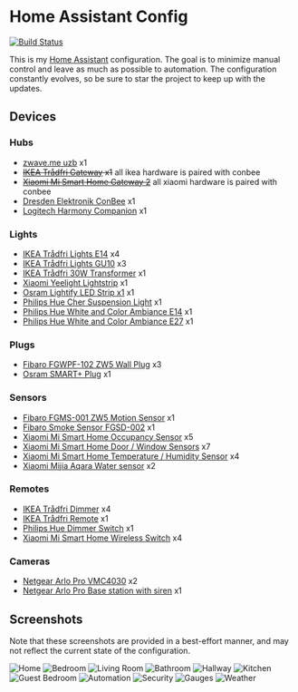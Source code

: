 # Home Assistant Config

[![Build Status](https://travis-ci.org/joch/home-assistant-config.svg?branch=master)](https://travis-ci.org/joch/home-assistant-config)

This is my [Home Assistant](https://home-assistant.io) configuration. The goal is to minimize manual control and leave as much as possible to automation. The configuration constantly evolves, so be sure to star the project to keep up with the updates.

## Devices

### Hubs

- [zwave.me uzb](http://zwave.me/index.php?id=28) x1
- ~~[IKEA Trådfri Gateway](http://www.ikea.com/us/en/catalog/products/00337813/) x1~~ all ikea hardware is paired with conbee
- ~~[Xiaomi Mi Smart Home Gateway 2](https://xiaomi-mi.com/sockets-and-sensors/xiaomi-mi-gateway-2/)~~ all xiaomi hardware is paired with conbee
- [Dresden Elektronik ConBee](https://www.dresden-elektronik.de/conbee/) x1
- [Logitech Harmony Companion](https://www.logitech.com/en-us/product/harmony-companion) x1

### Lights

- [IKEA Trådfri Lights E14](http://www.ikea.com/se/sv/catalog/products/70318284/) x4
- [IKEA Trådfri Lights GU10](http://www.ikea.com/se/sv/catalog/products/00318292/) x3
- [IKEA Trådfri 30W Transformer](https://www.ikea.com/se/sv/catalog/products/60342656/) x1
- [Xiaomi Yeelight Lightstrip](https://xiaomi-mi.com/smart-lighting/xiaomi-yeelight-smart-led-lightstrip-ipl/) x1
- [Osram Lightify LED Strip x1](https://smartplus.ledvance.com/products/index.jsp) x1
- [Philips Hue Cher Suspension Light](https://www2.meethue.com/en-us/p/hue-white-ambiance-cher-suspension-light/4076130U7) x1
- [Philips Hue White and Color Ambiance E14](https://www2.meethue.com/en-us/p/hue-white-and-color-ambiance-single-bulb-e12/046677468903) x1
- [Philips Hue White and Color Ambiance E27](https://www2.meethue.com/en-us/p/hue-white-and-color-ambiance-single-bulb-e26/046677464486) x1

### Plugs

- [Fibaro FGWPF-102 ZW5 Wall Plug](https://www.fibaro.com/en/products/wall-plug/) x3
- [Osram SMART+ Plug](https://www.osram-lamps.com/ecatalog/smart-home/smart-home-components/smart-plug/index.jsp) x1

### Sensors

- [Fibaro FGMS-001 ZW5 Motion Sensor](https://www.fibaro.com/en/products/motion-sensor/) x1
- [Fibaro Smoke Sensor FGSD-002](https://www.fibaro.com/en/products/smoke-sensor/) x1
- [Xiaomi Mi Smart Home Occupancy Sensor](https://xiaomi-mi.com/sockets-and-sensors/xiaomi-mi-occupancy-sensor/) x5
- [Xiaomi Mi Smart Home Door / Window Sensors](https://xiaomi-mi.com/sockets-and-sensors/xiaomi-mi-door-window-sensors/) x7
- [Xiaomi Mi Smart Home Temperature / Humidity Sensor](https://xiaomi-mi.com/sockets-and-sensors/xiaomi-mi-temperature-humidity-sensor/) x4
- [Xiaomi Mijia Aqara Water sensor](https://xiaomi-mi.com/sockets-and-sensors/xiaomi-mijia-aqara-water-sensor/) x2

### Remotes

- [IKEA Trådfri Dimmer](http://www.ikea.com/us/en/catalog/products/00347831/) x4
- [IKEA Trådfri Remote](http://www.ikea.com/us/en/catalog/products/20303317/) x1
- [Philips Hue Dimmer Switch](https://www2.meethue.com/en-us/p/hue-dimmer-switch/046677473372) x1
- [Xiaomi Mi Smart Home Wireless Switch](https://xiaomi-mi.com/sockets-and-sensors/xiaomi-mi-wireless-switch/) x4

### Cameras

- [Netgear Arlo Pro VMC4030](https://www.arlo.com/en-us/products/arlo-pro/) x2
- [Netgear Arlo Pro Base station with siren](https://www.arlo.com/en-us/products/arlo-pro/) x1

## Screenshots

Note that these screenshots are provided in a best-effort manner, and may not reflect the current state of the configuration.

![Home](images/1.png)
![Bedroom](images/2.png)
![Living Room](images/3.png)
![Bathroom](images/4.png)
![Hallway](images/5.png)
![Kitchen](images/6.png)
![Guest Bedroom](images/7.png)
![Automation](images/8.png)
![Security](images/9.png)
![Gauges](images/10.png)
![Weather](images/11.png)
